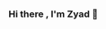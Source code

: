 ### Hi there , I'm Zyad 👋

<!--
**zyadantar30/zyadantar30** is a ✨ _special_ ✨ repository because its `README.md` (this file) appears on your GitHub profile.

Here are some ideas to get you started:
- 💼 I’m currently working as an Odoo Developer
- 🔭 I’m currently learning new technologies and Improving my Odoo and python skills.
- 🎓 I graduated from FCIS ASU in Egypt. 
- 📫 How to reach me: zyadantar30@gmail.com
![image](https://user-images.githubusercontent.com/49242363/193414451-cf6b790e-d530-411a-be5a-47796b8d3b8b.png)


Languages and Tools:
![image](https://user-images.githubusercontent.com/49242363/193414518-26eb6130-8f74-4d40-a923-15d27375bd92.png)
![image](https://user-images.githubusercontent.com/49242363/193414523-33b1e9e8-e674-4afb-8a64-c1c86684f1fb.png)
![image](https://user-images.githubusercontent.com/49242363/193414527-872f2ab9-7be7-40d6-aa5f-0a552ee2dfe2.png)
![image](https://user-images.githubusercontent.com/49242363/193414532-119d4777-7958-470f-b9f3-7f9590b03fa3.png)
![image](https://user-images.githubusercontent.com/49242363/193414542-edd4728a-74f2-4d27-8ab3-018a8e7c1324.png)
![image](https://user-images.githubusercontent.com/49242363/193414563-1bfc01e7-c6e8-4d9c-b6a0-6842cd4ce64a.png)
